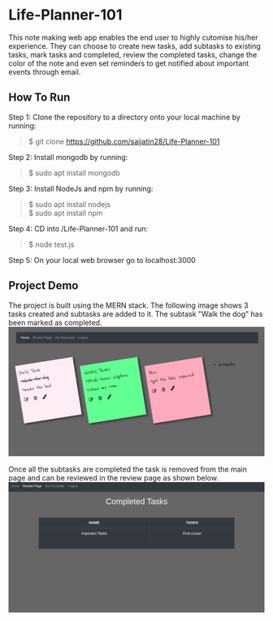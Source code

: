 # Life-Planner-101

This note making web app enables the end user to highly cutomise his/her experience. They can choose to create new tasks, add subtasks to existing tasks, mark tasks and completed, review the completed tasks, change the color of the note and even set reminders to get notified about important events through email.<br />

## How To Run
Step 1: Clone the repository to a directory onto your local machine by running:
> $ git clone https://github.com/saijatin28/Life-Planner-101

Step 2: Install mongodb by running:
> $ sudo apt install mongodb

Step 3: Install NodeJs and npm by running:
> $ sudo apt install nodejs<br />
$ sudo apt install npm

Step 4: CD into /Life-Planner-101 and run:
> $ node test.js

Step 5: On your local web browser go to localhost:3000

## Project Demo
The project is built using the MERN stack. 
The following image shows 3 tasks created and subtasks are added to it. The subtask "Walk the dog" has been marked as completed.
![](https://github.com/saijatin28/Life-Planner-101/blob/main/main)

Once all the subtasks are completed the task is removed from the main page and can be reviewed in the review page as shown below.
![](https://github.com/saijatin28/Life-Planner-101/blob/main/review)
